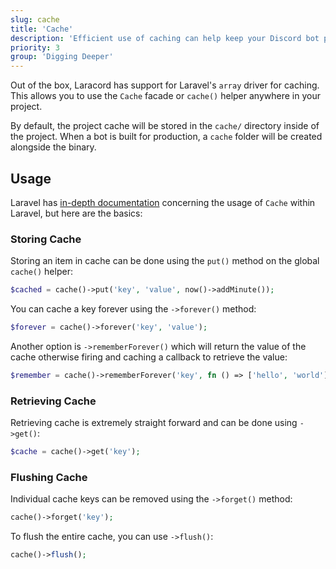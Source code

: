 ```yaml
---
slug: cache
title: 'Cache'
description: 'Efficient use of caching can help keep your Discord bot performant.'
priority: 3
group: 'Digging Deeper'
---
```


Out of the box, Laracord has support for Laravel's `array` driver for caching. This allows you to use the `Cache` facade or `cache()` helper anywhere in your project.

By default, the project cache will be stored in the `cache/` directory inside of the project. When a bot is built for production, a `cache` folder will be created alongside the binary.

## Usage

Laravel has [in-depth documentation](https://laravel.com/docs/10.x/cache) concerning the usage of `Cache` within Laravel, but here are the basics:

### Storing Cache

Storing an item in cache can be done using the `put()` method on the global `cache()` helper:

```php
$cached = cache()->put('key', 'value', now()->addMinute());
```

You can cache a key forever using the `->forever()` method:

```php
$forever = cache()->forever('key', 'value');
```

Another option is `->rememberForever()` which will return the value of the cache otherwise firing and caching a callback to retrieve the value:

```php
$remember = cache()->rememberForever('key', fn () => ['hello', 'world']);
```

### Retrieving Cache

Retrieving cache is extremely straight forward and can be done using `->get()`:

```php
$cache = cache()->get('key');
```

### Flushing Cache

Individual cache keys can be removed using the `->forget()` method:

```php
cache()->forget('key');
```

To flush the entire cache, you can use `->flush()`:

```php
cache()->flush();
```
